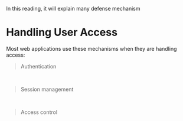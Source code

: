 In this reading, it will explain many defense mechanism


# Handling User Access
Most web applications use these mechanisms when they are handling access:
>Authentication
<br>

>Session management
<br>


>Access control<br>
